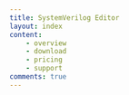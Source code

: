 ```yaml
---
title: SystemVerilog Editor
layout: index
content:
    - overview 
    - download
    - pricing 
    - support
comments: true
---
```


